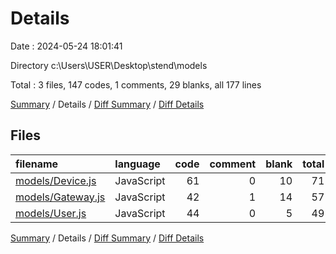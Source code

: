 # Details

Date : 2024-05-24 18:01:41

Directory c:\\Users\\USER\\Desktop\\stend\\models

Total : 3 files,  147 codes, 1 comments, 29 blanks, all 177 lines

[Summary](results.md) / Details / [Diff Summary](diff.md) / [Diff Details](diff-details.md)

## Files
| filename | language | code | comment | blank | total |
| :--- | :--- | ---: | ---: | ---: | ---: |
| [models/Device.js](/models/Device.js) | JavaScript | 61 | 0 | 10 | 71 |
| [models/Gateway.js](/models/Gateway.js) | JavaScript | 42 | 1 | 14 | 57 |
| [models/User.js](/models/User.js) | JavaScript | 44 | 0 | 5 | 49 |

[Summary](results.md) / Details / [Diff Summary](diff.md) / [Diff Details](diff-details.md)